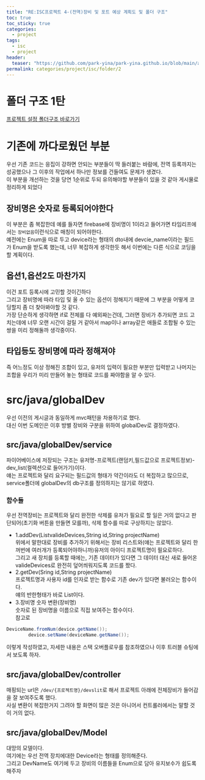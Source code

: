 ```yaml
---
title: "RE:ISC프로젝트 4-(전역)장비 및 포트 예상 계획도 및 폴더 구조"
toc: true
toc_sticky: true
categories:
  - project
tags:
  - isc
  - project
header:
  teaser: "https://github.com/park-yina/park-yina.github.io/blob/main/assets/images/isc_devoprt.png?raw=true"
permalink: categories/project/isc/folder/2
---
```

# 폴더 구조 1탄
[프로젝트 설정 폴더구조 바로가기](https://park-yina.github.io/categories/project/isc/folder/1)
# 기존에 까다로웠던 부분
우선 기존 코드는 응집이 강하면 안되는 부분들이 딱 들러붙는 바람에, 전역 등록까지는 성공했으나 그 이후의 작업에서 하나만 정보를 건들여도 문제가 생겼다.<br>
이 부분을 개선하는 것을 당연 1순위로 두되 유의해야할 부분들이 있을 것 같아 게시물로 정리하게 되었다
## 장비명은 숫자로 등록되어야한다
이 부분은 좀 복잡한데 예를 들자면 firebase에 장비명이 1이라고 들어가면 타임리프에서는 `장비없음`이런식으로 매칭이 되어야한다.<br>
예전에는 Enum을 따로 두고 device라는 형태의 dto내에 devcie_name이라는 필드가 Enum을 받도록 했는데, 너무 복잡하게 생각한듯 해서 이번에는 다른 식으로 코딩을 할 계획이다.
## 옵션1,옵션2도 마찬가지
이건 포트 등록시에 고민할 것이긴하다<br>
그리고 장비명에 따라 타입 및 올 수 있는 옵션이 정해지기 때문에 그 부분을 어떻게 코딩할지 좀 더 찾아봐야할 것 같다.<br>
가장 단순하게 생각하면 if로 전체를 다 예외짜는건데, 그러면 장비가 추가되면 코드 고치는데에 너무 오랜 시간이 걸릴 거 같아서 map이나 array같은 애들로 조합될 수 있는 쌍을 미리 정해둘까 생각중이다.
## 타입등도 장비명에 따라 정해져야
즉 어느정도 이상 정해진 조합이 있고, 유저의 입력이 필요한 부분만 입력받고 나머지는 조합을 우리가 미리 만들어 놓는 형태로 코드를 짜야함을 알 수 있다.
# src/java/globalDev
우선 이전의 게시글과 동일하게 mvc패턴을 차용하기로 했다.<br>
대신 이번 도메인은 이후 방별 장비와 구분을 위하여 globalDev로 결정하였다.
## src/java/globalDev/service
파이어베이스에 저장되는 구조는 유저명-프로젝트(랜덤키,필드값으로 프로젝트정보)-dev_list(컬렉션으로 들어가기)이다.<br>
얘는 프로젝트와 달리 요구되는 필드값의 형태가 약간이라도 더 복잡하고 많으므로, service폴더에 globalDev의 db구조를 정의하지는 않기로 하였다.
### 함수들
우선 전역장비는 프로젝트와 달리 완전한 삭제를 유저가 필요로 할 일은 거의 없다고 판단되어(초기화 버튼을 만들면 모를까), 삭제 함수를 따로 구상하지는 않았다.<br>
- 1.addDev(List<Device>valideDevices,String id,String projectName)<br>
위에서 말한대로 장비를 추가하기 위해서는 장비 리스트와(얘는 프로젝트와 달리 한꺼번에 여러개가 등록되어야하니까)유저의 아이디 프로젝트명이 필요로하다.<br>
그리고 새 장치를 등록할 때에는, 기존 데이터가 있다면 그 데이터 대신 새로 들어온 valideDevices로 완전히 덮어씌워지도록 코드를 짰다.
- 2.getDev(Sring id,String projectName)<br>
프로젝트명과 사용자 id를 인자로 받는 함수로 기존 dev가 있다면 불러오는 함수이다.<br>
얘의 반한형태가 바로 List<Device>이다.<br>
- 3.장비명 숫자 변환(장비명)<br>
숫자로 된 장비명을 이름으로 직접 보여주는 함수이다.<br>
참고로
```java
DeviceName.fromNum(device.getName());
        device.setName(deviceName.getName());
``` 
이렇게 작성하였고, 자세한 내용은 스택 오버플로우를 참조하였으나 이후 트러블 슈팅에서 보도록 하자.
## src/java/globalDev/controller
매핑되는 url은 `/dev/{프로젝트명}/devslit`로 해서 프로젝트 아래에 전체장비가 들어감을 잘 보여주도록 했다.<br>
사실 변환이 복잡한거지 그려야 할 화면이 많은 것은 아니어서 컨트롤러에서는 말할 것이 거의 없다.
## src/java/globalDev/Model
대망의 모델이다.<br>
여기에는 우선 전역 장치에대한 Device라는 형태를 정의해준다.<br>
그리고 DevName도 여기에 두고 장비의 이름들을 Enum으로 담아 유지보수가 쉽도록 해주자